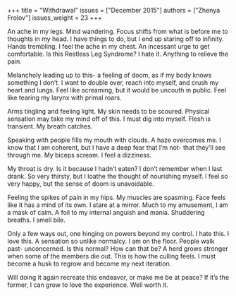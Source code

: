 +++
title = "Withdrawal"
issues = ["December 2015"]
authors = ["Zhenya Frolov"]
issues_weight = 23
+++

An ache in my legs. Mind wandering. Focus shifts from what is before me to thoughts in my head. I have things to do, but I end up staring off to infinity. Hands trembling. I feel the ache in my chest. An incessant urge to get comfortable. Is this Restless Leg Syndrome? I hate it. Anything to relieve the pain.

Melancholy leading up to this- a feeling of doom, as if my body knows something I don’t. I want to double over, reach into myself, and crush my heart and lungs. Feel like screaming, but it would be uncouth in public. Feel like tearing my larynx with primal roars.

Arms tingling and feeling light. My skin needs to be scoured. Physical sensation may take my mind off of this. I must dig into myself. Flesh is transient. My breath catches.

Speaking with people fills my mouth with clouds. A haze overcomes me. I know that I am coherent, but I have a deep fear that I’m not- that they’ll see through me. My biceps scream. I feel a dizziness.

My throat is dry. Is it because I hadn’t eaten? I don’t remember when I last drank. So very thirsty, but I loathe the thought of nourishing myself. I feel so very happy, but the sense of doom is unavoidable.

Feeling the spikes of pain in my hips. My muscles are spasming. Face feels like it has a mind of its own. I stare at a mirror. Much to my amusement, I am a mask of calm. A foil to my internal anguish and mania. Shuddering breaths. I smell bile.

Only a few ways out, one hinging on powers beyond my control. I hate this. I love this. A sensation so unlike normalcy. I am on the floor. People walk past- unconcerned. Is this normal? How can that be? A herd grows stronger when some of the members die out. This is how the culling feels. I must become a husk to regrow and become my next iteration.

Will doing it again recreate this endeavor, or make me be at peace? If it’s the former, I can grow to love the experience. Well worth it.
